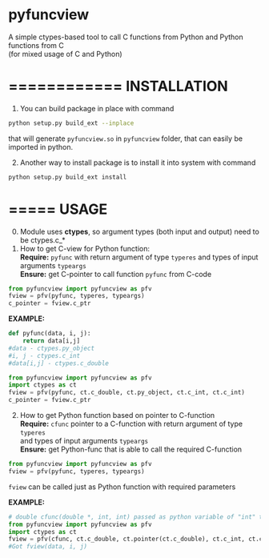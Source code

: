 pyfuncview
==========

A simple ctypes-based tool to call C functions from Python and Python functions from C  
(for mixed usage of C and Python)

============
INSTALLATION
============

1. You can build package in place with command

```bash
python setup.py build_ext --inplace
```
that will generate `pyfuncview.so` in `pyfuncview` folder, that can easily be imported in python.

2. Another way to install package is to install it into system with command

```bash
python setup.py build_ext install
```
=====
USAGE
=====

0. Module uses **ctypes**, so argument types (both input and output) need to be ctypes.c_*
1. How to get C-view for Python function:  
**Require:** `pyfunc` with return argument of type `typeres` and types of input arguments `typeargs`  
**Ensure:** get C-pointer to call function `pyfunc` from C-code

```python
from pyfuncview import pyfuncview as pfv
fview = pfv(pyfunc, typeres, typeargs)
c_pointer = fview.c_ptr
```
**EXAMPLE:**

```python
def pyfunc(data, i, j):
    return data[i,j]
#data - ctypes.py_object
#i, j - ctypes.c_int
#data[i,j] - ctypes.c_double

from pyfuncview import pyfuncview as pfv
import ctypes as ct
fview = pfv(pyfunc, ct.c_double, ct.py_object, ct.c_int, ct.c_int)
c_pointer = fview.c_ptr
```

2) How to get Python function based on pointer to C-function  
**Require:** `cfunc` pointer to a C-function with return argument of type `typeres`  
and types of input arguments `typeargs`  
**Ensure:** get Python-func that is able to call the required C-function


```python
from pyfuncview import pyfuncview as pfv
fview = pfv(pyfunc, typeres, typeargs)
```
`fview` can be called just as Python function with required parameters

**EXAMPLE:**

```python
# double cfunc(double *, int, int) passed as python variable of "int" type
from pyfuncview import pyfuncview as pfv
import ctypes as ct
fview = pfv(cfunc, ct.c_double, ct.pointer(ct.c_double), ct.c_int, ct.c_int)
#Got fview(data, i, j)
```
